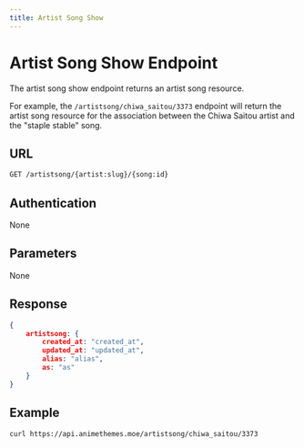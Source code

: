 ```yaml
---
title: Artist Song Show
---
```


# Artist Song Show Endpoint

The artist song show endpoint returns an artist song resource.

For example, the `/artistsong/chiwa_saitou/3373` endpoint will return the artist song resource for the association between the Chiwa Saitou artist and the "staple stable" song.

## URL

```sh
GET /artistsong/{artist:slug}/{song:id}
```

## Authentication

None

## Parameters

None

## Response

```json
{
    artistsong: {
        created_at: "created_at",
        updated_at: "updated_at",
        alias: "alias",
        as: "as"
    }
}
```

## Example

```bash
curl https://api.animethemes.moe/artistsong/chiwa_saitou/3373
```
